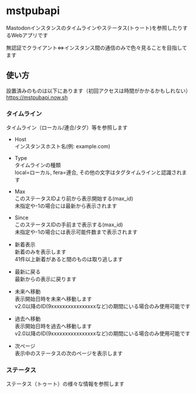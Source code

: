 # mstpubapi

Mastodonインスタンスのタイムラインやステータス(トゥート)を参照したりするWebアプリです

無認証でクライアント⇔インスタンス間の通信のみで色々見ることを目指してます

## 使い方

設置済みのものは以下にあります（初回アクセスは時間がかかるかもしれない）  
https://mstpubapi.now.sh

### タイムライン

タイムライン（ローカル/連合/タグ）等を参照します

 * Host  
    インスタンスホスト名(例: example.com)
 * Type  
    タイムラインの種類  
    local=ローカル, fera=連合, その他の文字はタグタイムラインと認識されます
 * Max  
    このステータスIDより前から表示開始する(max_id)  
    未指定や-1の場合には最新から表示されます
 * Since  
    このステータスIDの手前まで表示する(max_id)  
    未指定や-1の場合には表示可能件数まで表示されます

 * 新着表示  
    新着のみを表示します  
    41件以上新着があると間のものは取り逃します
 * 最新に戻る  
    最新からの表示に戻ります
 * 未来へ移動  
    表示開始日時を未来へ移動します  
    v2.0以降のID(9xxxxxxxxxxxxxxxxなど)の期間にいる場合のみ使用可能です
 * 過去へ移動  
    表示開始日時を過去へ移動します  
    v2.0以降のID(9xxxxxxxxxxxxxxxxなど)の期間にいる場合のみ使用可能です
    
 * 次ページ  
    表示中のステータスの次のページを表示します

### ステータス

ステータス（トゥート）の様々な情報を参照します
